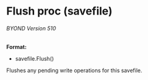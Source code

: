 # Flush proc (savefile) 
###### BYOND Version 510
**Format:**
+   savefile.Flush()


Flushes any pending write operations for this savefile.